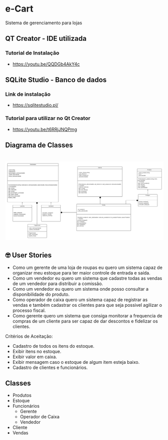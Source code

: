 # e-Cart 
Sistema de gerenciamento para lojas

## QT Creator - IDE utilizada
### Tutorial de Instalação
- https://youtu.be/QQDGb4AkY4c

## SQLite Studio - Banco de dados
### Link de instalação
- https://sqlitestudio.pl/
### Tutorial para utilizar no Qt Creator
- https://youtu.be/t6RRjJNQPmg

## Diagrama de Classes
<h1 align="center">
    <img alt="Diagrama de Classes" title="Diagrama de Classes" src="https://github.com/INF112-Programacao2/20222-team-4/blob/main/diagramaDeClassesGrupo4-Matheus-Vitoria-Rafael.png" />
</h1>


## 🤓 User Stories 
- Como um gerente de uma loja de roupas eu quero um sistema capaz de organizar meu estoque para ter maior controle de entrada e saída.
- Como um vendedor eu quero um sistema que cadastre todas as vendas de um vendedor para distribuir a comissão.
- Como um vendedor eu quero um sistema onde posso consultar a disponibilidade do produto.
- Como operador de caixa quero um sistema capaz de registrar as vendas e também cadastrar os clientes para que seja possivel agilizar o processo fiscal.
- Como gerente quero um sistema que consiga monitorar a frequencia de compras de um cliente para ser capaz de dar descontos e fidelizar os clientes.

Critérios de Aceitação:
- Cadastro de todos os itens do estoque.
- Exibir itens no estoque.
- Exibir valor em caixa.
- Exibir mensagem caso o estoque de algum item esteja baixo.
- Cadastro de clientes e funcionários.

## Classes 
- Produtos
- Estoque
- Funcionários 
  - Gerente
  - Operador de Caixa
  - Vendedor
- Cliente
- Vendas
